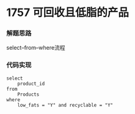 # 1757 可回收且低脂的产品

### 解题思路

select–from–where流程

### 代码实现

```mys
select
	product_id
from
	Products
where
	low_fats = "Y" and recyclable = "Y"
```

